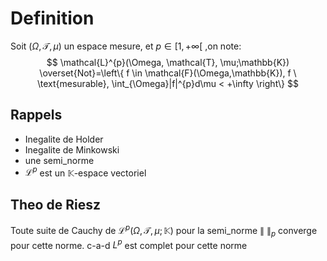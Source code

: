 # Definition
Soit $(\Omega, \mathcal{T}, \mu)$ un espace mesure, et $p \in [1, +\infty[$ ,on note:
$$
\mathcal{L}^{p}(\Omega, \mathcal{T}, \mu;\mathbb{K}) \overset{Not}=\left\{ f \in \mathcal{F}(\Omega,\mathbb{K}), f \ \text{mesurable}, \int_{\Omega}|f|^{p}d\mu < +\infty \right\}
$$
## Rappels
- Inegalite de Holder
- Inegalite de Minkowski
- une semi_norme
- $\mathcal{L}^{p}$ est un $\mathbb{K}$-espace vectoriel 
## Theo de Riesz
Toute suite de Cauchy de $\mathcal{L}^{p}(\Omega, \mathcal{T}, \mu;\mathbb{K})$ pour la semi_norme $\| \ \|_{p}$ converge pour cette norme.
	c-a-d $L^{p}$ est complet pour cette norme